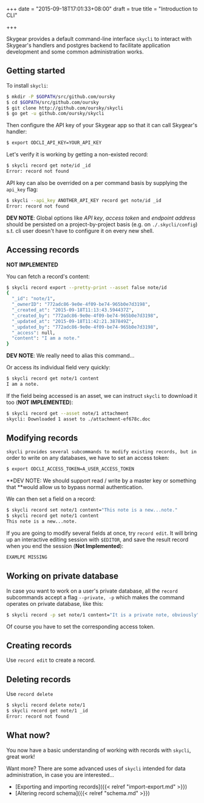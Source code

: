 +++
date = "2015-09-18T17:01:33+08:00"
draft = true
title = "Introduction to CLI"

+++

Skygear provides a default command-line interface `skycli` to interact with
Skygear's handlers and postgres backend to facilitate application development
and some common administration works.

## Getting started

To install `skycli`:

```bash
$ mkdir -P $GOPATH/src/github.com/oursky
$ cd $GOPATH/src/github.com/oursky
$ git clone http://github.com/oursky/skycli
$ go get -u github.com/oursky/skycli
```

Then configure the API key of your Skygear app so that it can call Skygear's
handler:

```bash
$ export ODCLI_API_KEY=YOUR_API_KEY
```

Let's verify it is working by getting a non-existed record:

```bash
$ skycli record get note/id _id
Error: record not found
```

API key can also be overrided on a per command basis by supplying the
`api_key` flag:

```bash
$ skycli --api_key ANOTHER_API_KEY record get note/id _id
Error: record not found
```

**DEV NOTE**: Global options like _API key_, _access token_ and _endpoint
address_ should be persisted on a project-by-project basis (e.g. on
`./.skycli/config`) s.t. cli user doesn't have to configure it on every new
shell.

## Accessing records

**NOT IMPLEMENTED**

You can fetch a record's content:

```bash
$ skycli record export --pretty-print --asset false note/id
{
  "_id": "note/1",
  "_ownerID": "772adc86-9e0e-4f09-be74-965b0e7d3198",
  "_created_at": "2015-09-18T11:13:43.594437Z",
  "_created_by": "772adc86-9e0e-4f09-be74-965b0e7d3198",
  "_updated_at": "2015-09-18T11:42:21.387849Z",
  "_updated_by": "772adc86-9e0e-4f09-be74-965b0e7d3198",
  "_access": null,
  "content": "I am a note."
}
```

**DEV NOTE**: We really need to alias this command...

Or access its individual field very quickly:

```bash
$ skycli record get note/1 content
I am a note.
```

If the field being accessed is an asset, we can instruct `skycli` to
download it too (**NOT IMPLEMENTED**):

```bash
$ skycli record get --asset note/1 attachment
skycli: Downloaded 1 asset to ./attachment-ef678c.doc
```

## Modifying records

`skycli provides several subcommands to modify existing records, but in
`order to write on any databases, we have to set an access token:

```bash
$ export ODCLI_ACCESS_TOKEN=A_USER_ACCESS_TOKEN
```

**DEV NOTE: We should support read / write by a master key or something that
**would allow us to bypass normal authentication.

We can then set a field on a record:

```bash
$ skycli record set note/1 content="This note is a new...note."
$ skycli record get note/1 content
This note is a new...note.
```

If you are going to modify several fields at once, try `record edit`. It will
bring up an interactive editing session with `$EDITOR`, and save the result
record when you end the session (**Not Implemented**):

```bash
EXAMLPE MISSING
```

## Working on private database

In case you want to work on a user's private database, all the `record`
subcommands accept a flag `--private, -p` which makes the command operates on
private database, like this:

```bash
$ skycli record -p set note/1 content="It is a private note, obviously"
```

Of course you have to set the corresponding access token.

## Creating records

Use `record edit` to create a record.

## Deleting records

Use `record delete`

```bash
$ skycli record delete note/1
$ skycli record get note/1 _id
Error: record not found
```

## What now?

You now have a basic understanding of working with records with `skycli`,
great work!

Want more? There are some advanced uses of `skycli` intended for data
administration, in case you are interested...

* [Exporting and importing records]({{< relref "import-export.md" >}})
* [Altering record schema]({{< relref "schema.md" >}}) 
